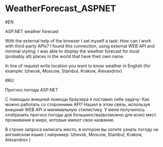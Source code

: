 # WeatherForecast_ASPNET
#EN

ASP.NET weather forecast

With the external help of the browser I set myself a task: How can I work with third-party APIs? 
I found this connection, using external WEB API and minimal styling. I was able to display the weather forecast for most (probably all) places in the world that have their own name.

In line of request write location you want to know weather in English (for example: Izhevsk, Moscow, Stambul, Krakow, Alexandrov)

#RU

Прогноз погоды ASP.NET

С помощью внешней помощи браузера я поставил себе задачу: Как можно работать со сторонними API? 
Нашел в этом связь, используя внешний WEB API и минимальную стилистику. У меня получилось отобразить прогноз погоды для большинства(возможно для всех) мест проживания в мире, которые имеют свое название.

В строке запроса написать место, в котором вы хотите узнать погоду на английском языке ( например: Izhevsk, Moscow, Stambul, Krakow, Alexandrov )

